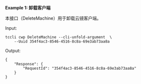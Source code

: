**Example 1: 卸载客户端**

本接口（DeleteMachine）用于卸载云镜客户端。

Input: 

```
tccli cwp DeleteMachine --cli-unfold-argument  \
    --Uuid 354f4ac3-8546-4516-8c8a-69e3ab73aa8a
```

Output: 
```
{
    "Response": {
        "RequestId": "354f4ac3-8546-4516-8c8a-69e3ab73aa8a"
    }
}
```

